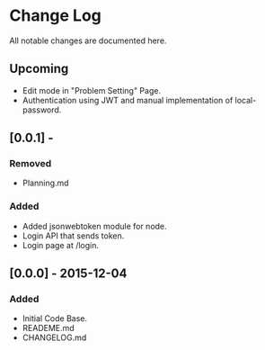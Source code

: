 # Change Log
All notable changes are documented here.

## Upcoming
- Edit mode in "Problem Setting" Page.
- Authentication using JWT and manual implementation of local-password.

## [0.0.1] -
### Removed
- Planning.md
### Added
- Added jsonwebtoken module for node.
- Login API that sends token.
- Login page at /login.

## [0.0.0] - 2015-12-04
### Added
- Initial Code Base.
- READEME.md
- CHANGELOG.md
